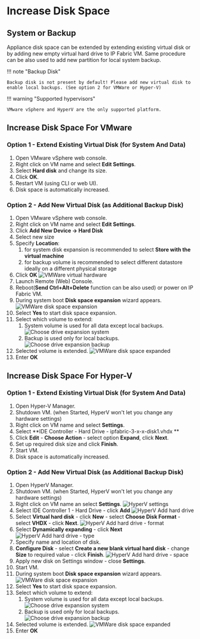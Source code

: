# Increase Disk Space

## System or Backup

Appliance disk space can be extended by extending existing virtual disk or by adding new empty virtual hard drive to IP Fabric VM. Same procedure can be also used to add new partition for local system backup.

!!! note "Backup Disk"

    Backup disk is not present by default! Please add new virtual disk to enable local backups. (See option 2 for VMWare or Hyper-V)

!!! warning "Supported hypervisors"

    VMware vSphere and HyperV are the only supported platform.

## Increase Disk Space For VMware

### Option 1 - Extend Existing Virtual Disk (for System And Data)

1.  Open VMware vSphere web console.
2.  Right click on VM name and select **Edit Settings**.
3.  Select **Hard disk** and change its size.
4.  Click **OK**.
5.  Restart VM (using CLI or web UI).
6.  Disk space is automatically increased.

### Option 2 - Add New Virtual Disk (as Additional Backup Disk)

1.  Open VMware vSphere web console.
2.  Right click on VM name and select **Edit Settings**.
3.  Click **Add New Device → Hard Disk**
4.  Select new size
5.  Specify **Location**:
    1.  for system disk expansion is recommended to select **Store with
        the virtual machine**
    2.  for backup volume is recommended to select different datastore
        ideally on a different physical storage
6.  Click **OK**
    ![VMWare virtual hardware](vmware_virtual_hardware.png)
7.  Launch Remote (Web) Console.
8.  Reboot(**Send Ctrl+Alt+Delete** function can be also used) or power on IP
    Fabric VM.
9.  During system boot **Disk space expansion** wizard appears.
    ![VMWare disk space expansion](vmware_disk_space_expansion.png)
10. Select **Yes** to start disk space expansion.
11. Select which volume to extend:
    1. System volume is used for all data except local backups.
    ![Choose drive expansion system](choose_drive_expansion_system.png)
    2. Backup is used only for local backups.
    ![Choose drive expansion backup](choose_drive_expansion_backup.png)
12. Selected volume is extended.
    ![VMWare disk space expanded](vmware_disk_space_expanded.png)
13. Enter **OK**

## Increase Disk Space For Hyper-V

### Option 1 - Extend Existing Virtual Disk (for System And Data)

1.  Open Hyper-V Manager.
2.  Shutdown VM. (when Started, HyperV won't let you change any
    hardware settings)
3.  Right click on VM name and select **Settings**.
4.  Select **IDE Controller - Hard Drive -
    ipfabric-3-x-x-disk1.vhdx **
5.  Click **Edit** - **Choose Action** - select option **Expand**,
    click **Next**.
6.  Set up required disk size and click **Finish**.
7.  Start VM.
8.  Disk space is automatically increased.

### Option 2 - Add New Virtual Disk (as Additional Backup Disk)

1. Open HyperV Manager.
2. Shutdown VM. (when Started, HyperV won't let you change any
    hardware settings)
3. Right click on VM name an select **Settings**.
   ![HyperV settings](hyperv_settings.png)
4. Select IDE Controller 1 - Hard Drive - click **Add**
   ![HyperV Add hard drive](hyperv_add_hdd.png)
5. Select **Virtual hard disk** - click **New** - select **Choose
    Disk Format** - select **VHDX** - click **Next**.
   ![HyperV Add hard drive - format](hyperv_add_hdd_format.png)
6. Select **Dynamically expanding** - click **Next**
   ![HyperV Add hard drive - type](hyperv_add_hdd_type.png)
7. Specify name and location of disk.
8. **Configure Disk** - select **Create a new blank virtual hard
    disk** - change **Size** to required value - click
    **Finish**.
   ![HyperV Add hard drive - space](hyperv_add_hdd_space.png)
9. Apply new disk on Settings window - close **Settings**.
10. Start VM.
11. During system boot **Disk space expansion** wizard appears.
    ![VMWare disk space expansion](vmware_disk_space_expansion.png)
12. Select **Yes** to start disk space expansion.
13. Select which volume to extend:
    1. System volume is used for all data except local backups.
    ![Choose drive expansion system](choose_drive_expansion_system.png)
    2. Backup is used only for local backups.
    ![Choose drive expansion backup](choose_drive_expansion_backup.png)
14. Selected volume is extended.
    ![VMWare disk space expanded](vmware_disk_space_expanded.png)
15. Enter **OK**

